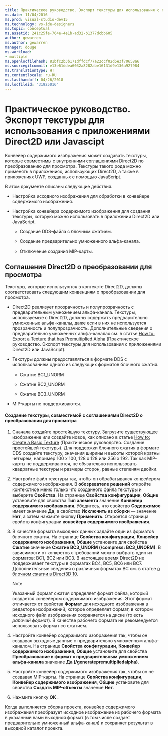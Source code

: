 ```yaml
---
title: Практическое руководство. Экспорт текстуры для использования с приложениями Direct2D или Javascipt
ms.date: 11/04/2016
ms.prod: visual-studio-dev15
ms.technology: vs-ide-designers
ms.topic: conceptual
ms.assetid: 241c25fe-764e-4e1b-ad32-b1377dcbb605
author: gewarren
ms.author: gewarren
manager: douge
ms.workload:
- multiple
ms.openlocfilehash: 81bfc2b3b171dffdcf77a22ccf02d5e3f70658a6
ms.sourcegitcommit: e13e61ddea6032a8282abe16131d9e136a927984
ms.translationtype: HT
ms.contentlocale: ru-RU
ms.lasthandoff: 04/26/2018
ms.locfileid: "31925016"
---
```

# <a name="how-to-export-a-texture-for-use-with-direct2d-or-javascipt-apps"></a>Практическое руководство. Экспорт текстуры для использования с приложениями Direct2D или Javascipt
Конвейер содержимого изображения может создавать текстуры, которые совместимы с внутренними соглашениями Direct2D по преобразованию для просмотра. Текстуры такого рода можно применять в приложениях, использующих Direct2D, а также в приложениях UWP, созданных с помощью JavaScript.

 В этом документе описаны следующие действия.

-   Настройка исходного изображения для обработки в конвейере содержимого изображения.

-   Настройка конвейера содержимого изображения для создания текстуры, которую можно использовать в приложении Direct2D или JavaScript.

    -   Создание DDS-файла с блочным сжатием.

    -   Создание предварительно умноженного альфа-канала.

    -   Отключение создания MIP-карты.

## <a name="rendering-conventions-in-direct2d"></a>Соглашения Direct2D о преобразовании для просмотра
 Текстуры, которые используются в контексте Direct2D, должны соответствовать следующим конвенциям о преобразовании для просмотра.

-   Direct2D реализует прозрачность и полупрозрачность с предварительным умножением альфа-канала. Текстуры, используемые с Direct2D, должны содержать предварительно умноженные альфа-каналы, даже если в них не используется прозрачность и полупрозрачность. Дополнительные сведения о предварительно умноженных альфа-каналах см. в статье [How to: Export a Texture that has Premultiplied Alpha](../designers/how-to-export-a-texture-that-has-premultiplied-alpha.md) (Практическое руководство. Экспорт текстуры для использования с приложениями Direct2D или JavaScript).

-   Текстуры должны предоставляться в формате DDS с использованием одного из следующих форматов блочного сжатия.

    -   Сжатие BC1_UNORM

    -   Сжатие BC2_UNORM

    -   Сжатие BC3_UNORM

-   MIP-карты не поддерживаются.

#### <a name="to-create-a-texture-thats-compatible-with-direct2d-rendering-conventions"></a>Создание текстуры, совместимой с соглашениями Direct2D о преобразовании для просмотра

1.  Сначала создайте простейшую текстуру. Загрузите существующее изображение или создайте новое, как описано в статье [How to: Create a Basic Texture](../designers/how-to-create-a-basic-texture.md) (Практическое руководство. Создание простейшей текстуры). Для поддержки блочного сжатия в формате DDS создайте текстуру, значения ширины и высоты которой кратны четырем, например 100 x 100, 128 x 128 или 256 x 192. Так как MIP-карты не поддерживаются, не обязательно использовать квадратные текстуры и размеры сторон, равные степеням двойки.

2.  Настройте файл текстуры так, чтобы он обрабатывался конвейером содержимого изображения. В **обозревателе решений** откройте контекстное меню только что созданного файла текстуры и выберите **Свойства**. На странице **Свойства конфигурации**, **Общие** установите для свойства **Тип элемента** значение **Конвейер содержимого изображения**. Убедитесь, что свойство **Содержимое** имеет значение **Да**, а свойство **Исключить из сборки** — значение **Нет**, а затем нажмите кнопку **Применить**. Откроется страница свойств конфигурации **конвейера содержимого изображения**.

3.  В качестве формата выходных данных задайте один из форматов блочного сжатия. На странице **Свойства конфигурации**, **Конвейер содержимого изображения**, **Общие** установите для свойства **Сжатие** значение **Сжатие BC3_UNORM (/compress: BC3_UNORM)**. В зависимости от конкретных требований можно выбрать один из форматов: BC1, BC2 или BC3. В настоящее время Direct2D не поддерживает текстуры в форматах BC4, BC5, BC6 или BC7. Дополнительные сведения о различных форматах BC см. в статье [о блочном сжатии в Direct3D 10](http://msdn.microsoft.com/library/windows/desktop/bb694531.aspx).

    > [!NOTE]
    >  Указанный формат сжатия определяет формат файла, который создается конвейером содержимого изображения. Этот формат отличается от свойства **Формат** для исходного изображения в редакторе изображений, которое определяет формат, в котором исходного файл изображения сохраняется на диске (то есть *рабочий формат*). В качестве рабочего формата не рекомендуется использовать формат со сжатием.

4.  Настройте конвейер содержимого изображения так, чтобы он создавал выходные данные с предварительно умноженным альфа-каналом. На странице **Свойства конфигурации**, **Конвейер содержимого изображения**, **Общие** установите для свойства **Преобразование в формат с предварительным умножением альфа-канала** значение **Да (/generatepremultipliedalpha)**.

5.  Настройте конвейер содержимого изображения так, чтобы он не создавал MIP-карты. На странице **Свойства конфигурации**, **Конвейер содержимого изображения**, **Общие** установите для свойства **Создать MIP-объекты** значение **Нет**.

6.  Нажмите кнопку **ОК** .

 Когда выполняется сборка проекта, конвейер содержимого изображения преобразует исходное изображение из рабочего формата в указанный вами выходной формат (в том числе создает предварительно умноженный альфа-канал) и сохраняет результат в выходной каталог проекта.